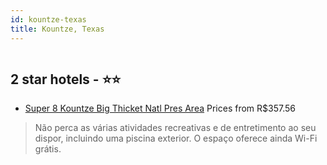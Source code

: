 ```yaml
---
id: kountze-texas
title: Kountze, Texas
---
```


<center><img src="https://i.travelapi.com/hotels/1000000/900000/898100/898004/97bee433_z.jpg" alt="" /></center>


##  2 star hotels - ⭐️⭐️

-    [Super 8 Kountze Big Thicket Natl Pres Area](https://www.hurb.com/br/aud/https://www.hurb.com/br/hotels/kountze/super-8-kountze-big-thicket-natl-pres-area-HT-9TXY?cmp=18055) Prices from R$357.56
   > Não perca as várias atividades recreativas e de entretimento ao seu dispor, incluindo uma piscina exterior. O espaço oferece ainda Wi-Fi grátis.
